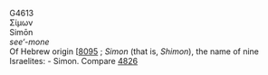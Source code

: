 G4613  
Σίμων  
Simōn  
*see‘-mone*  
Of Hebrew origin \[[8095](h8095) ; *Simon* (that is, *Shimon*), the name
of nine Israelites: - Simon. Compare [4826](g4826)  
